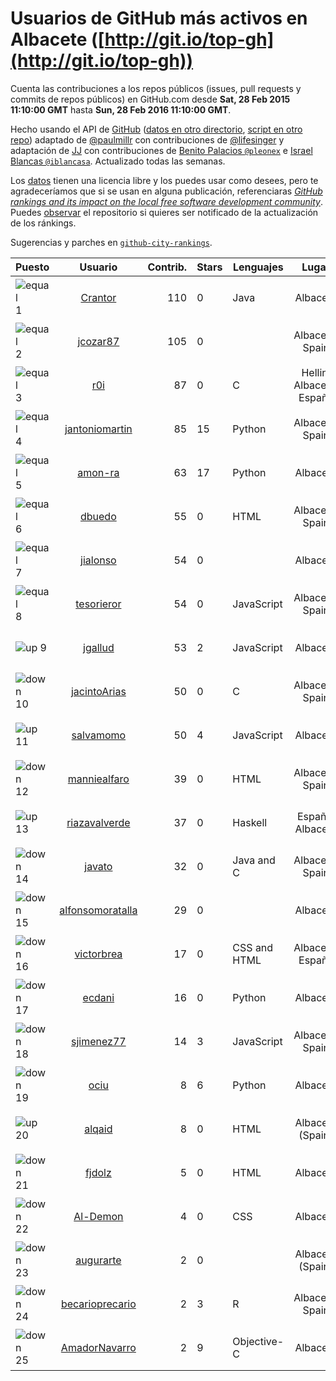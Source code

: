 
# Usuarios de GitHub más activos en Albacete ([http://git.io/top-gh](http://git.io/top-gh))



  Cuenta las contribuciones a los repos públicos (issues, pull requests y commits de repos públicos) en GitHub.com desde  **Sat, 28 Feb 2015 11:10:00 GMT** hasta **Sun, 28 Feb 2016 11:10:00 GMT**.

  Hecho usando el API de [GitHub](http://github.com) ([datos en otro directorio](https://github.com/JJ/top-github-users-data/tree/master/data), [script en otro repo](https://github.com/JJ/github-city-rankings/blob/master/get-city.coffee)) adaptado de [@paulmillr](https://github.com/paulmillr) con contribuciones de [@lifesinger](https://github.com/lifesinger) y adaptación de [JJ](http://jj.github.io) con contribuciones de [Benito Palacios `@pleonex`](http://github.com/pleonex) e [Israel Blancas `@iblancasa`](https://github.com/iblancasa). Actualizado todas las semanas.

  Los [datos](https://github.com/JJ/top-github-users-data/tree/master/data) tienen una licencia libre y los puedes usar como desees, pero te agradeceríamos que si se usan en alguna publicación, referenciaras [*GitHub rankings and its impact on the local free software development community*](https://thewinnower.com/papers/github-rankings-and-its-impact-on-the-local-free-software-development-community). Puedes [observar](https://github.com/JJ/top-github-users-data/subscription) el repositorio si quieres ser notificado de la actualización de los ránkings.

  Sugerencias y parches en [`github-city-rankings`](http://github.com/JJ/github-city-rankings).


| Puesto   |  Usuario  |Contrib.| Stars | Lenguajes   |      Lugar      |  Avatar  |
|----------|:---------:|-------:|-------|-------------|:---------------:|----------|
|![equal](https://raw.githubusercontent.com/JJ/github-city-rankings/master/img/equal.gif) 1 | [Crantor](https://github.com/Crantor) | 110 | 0 | Java | Albacete | <img src='https://avatars3.githubusercontent.com/u/15078416?v=3&s=64' width="64" title='Jorge D. Laborda'> |
|![equal](https://raw.githubusercontent.com/JJ/github-city-rankings/master/img/equal.gif) 2 | [jcozar87](https://github.com/jcozar87) | 105 | 0 |  | Albacete, Spain | <img src='https://avatars1.githubusercontent.com/u/9693217?v=3&s=64' width="64" title='Javier Cózar del Olmo'> |
|![equal](https://raw.githubusercontent.com/JJ/github-city-rankings/master/img/equal.gif) 3 | [r0i](https://github.com/r0i) | 87 | 0 | C | Hellin, Albacete, España | <img src='https://avatars2.githubusercontent.com/u/5457573?v=3&s=64' width="64" title='DarkSideTeam'> |
|![equal](https://raw.githubusercontent.com/JJ/github-city-rankings/master/img/equal.gif) 4 | [jantoniomartin](https://github.com/jantoniomartin) | 85 | 15 | Python | Albacete, Spain | <img src='https://avatars1.githubusercontent.com/u/439759?v=3&s=64' width="64" title='Jose Antonio Martin Prieto'> |
|![equal](https://raw.githubusercontent.com/JJ/github-city-rankings/master/img/equal.gif) 5 | [amon-ra](https://github.com/amon-ra) | 63 | 17 | Python | Albacete | <img src='https://avatars2.githubusercontent.com/u/1049676?v=3&s=64' width="64" title='Juan Ramón'> |
|![equal](https://raw.githubusercontent.com/JJ/github-city-rankings/master/img/equal.gif) 6 | [dbuedo](https://github.com/dbuedo) | 55 | 0 | HTML | Albacete, Spain | <img src='https://avatars1.githubusercontent.com/u/5249948?v=3&s=64' width="64" title='David Buedo'> |
|![equal](https://raw.githubusercontent.com/JJ/github-city-rankings/master/img/equal.gif) 7 | [jialonso](https://github.com/jialonso) | 54 | 0 |  | Albacete | <img src='https://avatars3.githubusercontent.com/u/9167780?v=3&s=64' width="64" title='Juan Ignacio Alonso-Barba'> |
|![equal](https://raw.githubusercontent.com/JJ/github-city-rankings/master/img/equal.gif) 8 | [tesorieror](https://github.com/tesorieror) | 54 | 0 | JavaScript | Albacete, Spain | <img src='https://avatars3.githubusercontent.com/u/5547744?v=3&s=64' width="64" title='Ricardo Tesoriero'> |
|![up](https://raw.githubusercontent.com/JJ/github-city-rankings/master/img/up.gif) 9 | [jgallud](https://github.com/jgallud) | 53 | 2 | JavaScript | Albacete | <img src='https://avatars0.githubusercontent.com/u/5364288?v=3&s=64' width="64" title='Jose A. Gallud'> |
|![down](https://raw.githubusercontent.com/JJ/github-city-rankings/master/img/down.gif) 10 | [jacintoArias](https://github.com/jacintoArias) | 50 | 0 | C | Albacete, Spain | <img src='https://avatars1.githubusercontent.com/u/7511199?v=3&s=64' width="64" title='Jacinto Arias'> |
|![up](https://raw.githubusercontent.com/JJ/github-city-rankings/master/img/up.gif) 11 | [salvamomo](https://github.com/salvamomo) | 50 | 4 | JavaScript | Albacete | <img src='https://avatars3.githubusercontent.com/u/890914?v=3&s=64' width="64" title='Salvador Molina Moreno'> |
|![down](https://raw.githubusercontent.com/JJ/github-city-rankings/master/img/down.gif) 12 | [manniealfaro](https://github.com/manniealfaro) | 39 | 0 | HTML | Albacete, Spain | <img src='https://avatars3.githubusercontent.com/u/5214869?v=3&s=64' width="64" title='Manuel'> |
|![up](https://raw.githubusercontent.com/JJ/github-city-rankings/master/img/up.gif) 13 | [riazavalverde](https://github.com/riazavalverde) | 37 | 0 | Haskell | España, Albacete | <img src='https://avatars1.githubusercontent.com/u/5055295?v=3&s=64' width="64" title='José Antonio Riaza Valverde'> |
|![down](https://raw.githubusercontent.com/JJ/github-city-rankings/master/img/down.gif) 14 | [javato](https://github.com/javato) | 32 | 0 | Java and C | Albacete, Spain | <img src='https://avatars2.githubusercontent.com/u/8853295?v=3&s=64' width="64" title='Javier Roldán'> |
|![down](https://raw.githubusercontent.com/JJ/github-city-rankings/master/img/down.gif) 15 | [alfonsomoratalla](https://github.com/alfonsomoratalla) | 29 | 0 |  | Albacete | <img src='https://avatars1.githubusercontent.com/u/11650750?v=3&s=64' width="64" title='Alfonso Moratalla'> |
|![down](https://raw.githubusercontent.com/JJ/github-city-rankings/master/img/down.gif) 16 | [victorbrea](https://github.com/victorbrea) | 17 | 0 | CSS and HTML | Albacete, España | <img src='https://avatars3.githubusercontent.com/u/15610477?v=3&s=64' width="64" title='Víctor Manuel Brea Luján'> |
|![down](https://raw.githubusercontent.com/JJ/github-city-rankings/master/img/down.gif) 17 | [ecdani](https://github.com/ecdani) | 16 | 0 | Python | Albacete | <img src='https://avatars2.githubusercontent.com/u/4211293?v=3&s=64' width="64" title='Dani'> |
|![down](https://raw.githubusercontent.com/JJ/github-city-rankings/master/img/down.gif) 18 | [sjimenez77](https://github.com/sjimenez77) | 14 | 3 | JavaScript | Albacete, Spain | <img src='https://avatars3.githubusercontent.com/u/2870004?v=3&s=64' width="64" title='Santos Jiménez Linares'> |
|![down](https://raw.githubusercontent.com/JJ/github-city-rankings/master/img/down.gif) 19 | [ociu](https://github.com/ociu) | 8 | 6 | Python | Albacete | <img src='https://avatars3.githubusercontent.com/u/4182785?v=3&s=64' width="64" title='Oscar Ciudad'> |
|![up](https://raw.githubusercontent.com/JJ/github-city-rankings/master/img/up.gif) 20 | [alqaid](https://github.com/alqaid) | 8 | 0 | HTML | Albacete (Spain) | <img src='https://avatars0.githubusercontent.com/u/13885700?v=3&s=64' width="64" title='Angel Alcaide'> |
|![down](https://raw.githubusercontent.com/JJ/github-city-rankings/master/img/down.gif) 21 | [fjdolz](https://github.com/fjdolz) | 5 | 0 | HTML | Albacete | <img src='https://avatars3.githubusercontent.com/u/14316925?v=3&s=64' width="64" title='javier dolz'> |
|![down](https://raw.githubusercontent.com/JJ/github-city-rankings/master/img/down.gif) 22 | [Al-Demon](https://github.com/Al-Demon) | 4 | 0 | CSS | Albacete | <img src='https://avatars1.githubusercontent.com/u/15776382?v=3&s=64' width="64" title='Al-Demon'> |
|![down](https://raw.githubusercontent.com/JJ/github-city-rankings/master/img/down.gif) 23 | [augurarte](https://github.com/augurarte) | 2 | 0 |  | Albacete (Spain) | <img src='https://avatars1.githubusercontent.com/u/1676126?v=3&s=64' width="64" title='Miguel Lopez'> |
|![down](https://raw.githubusercontent.com/JJ/github-city-rankings/master/img/down.gif) 24 | [becarioprecario](https://github.com/becarioprecario) | 2 | 3 | R | Albacete, Spain | <img src='https://avatars0.githubusercontent.com/u/7356250?v=3&s=64' width="64" title=''> |
|![down](https://raw.githubusercontent.com/JJ/github-city-rankings/master/img/down.gif) 25 | [AmadorNavarro](https://github.com/AmadorNavarro) | 2 | 9 | Objective-C | Albacete | <img src='https://avatars3.githubusercontent.com/u/2777799?v=3&s=64' width="64" title='Amador Navarro Lucas'> |
